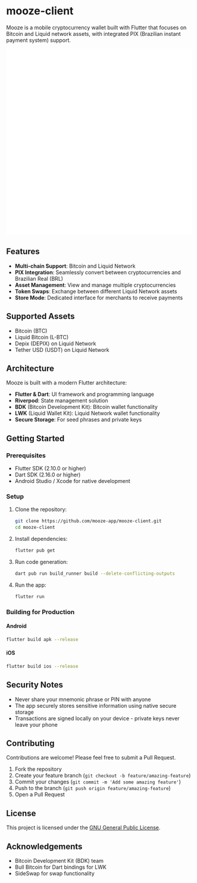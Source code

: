 # mooze-client

Mooze is a mobile cryptocurrency wallet built with Flutter that focuses on Bitcoin and Liquid network assets, with integrated PIX (Brazilian instant payment system) support.

![Mooze Logo](assets/images/mooze-logo.png)

## Features

- **Multi-chain Support**: Bitcoin and Liquid Network
- **PIX Integration**: Seamlessly convert between cryptocurrencies and Brazilian Real (BRL)
- **Asset Management**: View and manage multiple cryptocurrencies
- **Token Swaps**: Exchange between different Liquid Network assets
- **Store Mode**: Dedicated interface for merchants to receive payments

## Supported Assets

- Bitcoin (BTC)
- Liquid Bitcoin (L-BTC)
- Depix (DEPIX) on Liquid Network
- Tether USD (USDT) on Liquid Network

## Architecture

Mooze is built with a modern Flutter architecture:

- **Flutter & Dart**: UI framework and programming language
- **Riverpod**: State management solution
- **BDK** (Bitcoin Development Kit): Bitcoin wallet functionality
- **LWK** (Liquid Wallet Kit): Liquid Network wallet functionality
- **Secure Storage**: For seed phrases and private keys

## Getting Started

### Prerequisites

- Flutter SDK (2.10.0 or higher)
- Dart SDK (2.16.0 or higher)
- Android Studio / Xcode for native development

### Setup

1. Clone the repository:
   ```bash
   git clone https://github.com/mooze-app/mooze-client.git
   cd mooze-client
   ```

2. Install dependencies:
   ```bash
   flutter pub get
   ```

3. Run code generation:
   ```bash
   dart pub run build_runner build --delete-conflicting-outputs
   ```

4. Run the app:
   ```bash
   flutter run
   ```

### Building for Production

#### Android
```bash
flutter build apk --release
```

#### iOS
```bash
flutter build ios --release
```

## Security Notes

- Never share your mnemonic phrase or PIN with anyone
- The app securely stores sensitive information using native secure storage
- Transactions are signed locally on your device - private keys never leave your phone

## Contributing

Contributions are welcome! Please feel free to submit a Pull Request.

1. Fork the repository
2. Create your feature branch (`git checkout -b feature/amazing-feature`)
3. Commit your changes (`git commit -m 'Add some amazing feature'`)
4. Push to the branch (`git push origin feature/amazing-feature`)
5. Open a Pull Request

## License

This project is licensed under the [GNU General Public License](LICENSE).

## Acknowledgements

- Bitcoin Development Kit (BDK) team
- Bull Bitcoin for Dart bindings for LWK
- SideSwap for swap functionality
